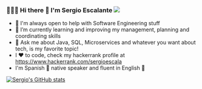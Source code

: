 ### 👨🏻‍💻 Hi there 👋 I'm Sergio Escalante ![](https://komarev.com/ghpvc/?username=sergioescala)

<!-- 
**sergioescala/sergioescala** is a ✨ _special_ ✨ repository because its `README.md` (this file) appears on your GitHub profile.

Here are some ideas to get you started:

- 🔭 I’m currently working on ...
- 👯 I’m looking to collaborate on ...
- 🤔 I’m looking for help with ...
- 💬 Ask me about ...
- 📫 How to reach me: ...
- 😄 Pronouns: ...
- ⚡ Fun fact: ...
-->
- 🤔 I'm always open to help with Software Engineering stuff
- 🌱 I’m currently learning and improving my management, planning and coordinating skills
- 💬 Ask me about Java, SQL, Microservices and whatever you want about tech, is my favorite topic!
- I ❤️ to code, check my hackerrank profile at https://www.hackerrank.com/sergioescala 
- I'm Spanish 🥇 native speaker and fluent in English 🥈 
<!--- I'm bulding my personal blog 👨🏻‍💻 at http://sergioescala.github.io -->

[![Sergio's GitHub stats](https://github-readme-stats.vercel.app/api?username=sergioescala&show_icons=true&theme=dark)](https://github.com/anuraghazra/github-readme-stats)
